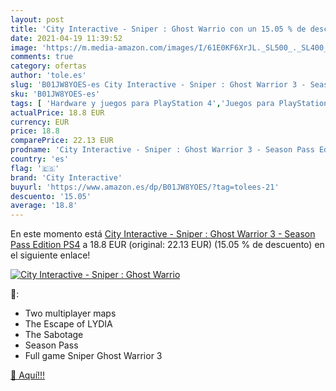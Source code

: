 ```yaml
---
layout: post
title: 'City Interactive - Sniper : Ghost Warrio con un 15.05 % de descuento'
date: 2021-04-19 11:39:52
image: 'https://m.media-amazon.com/images/I/61E0KF6XrJL._SL500_._SL400_.jpg'
comments: true
category: ofertas
author: 'tole.es'
slug: 'B01JW8YOES-es City Interactive - Sniper : Ghost Warrior 3 - Season Pass...'
sku: 'B01JW8YOES-es'
tags: [ 'Hardware y juegos para PlayStation 4','Juegos para PlayStation 4','Videojuegos','city interactive','ps4', ]
actualPrice: 18.8 EUR
currency: EUR
price: 18.8
comparePrice: 22.13 EUR
prodname: 'City Interactive - Sniper : Ghost Warrior 3 - Season Pass Edition PS4'
country: 'es'
flag: '🇪🇸'
brand: 'City Interactive'
buyurl: 'https://www.amazon.es/dp/B01JW8YOES/?tag=tolees-21'
descuento: '15.05'
average: '18.8'
---
```


En este momento está [City Interactive - Sniper : Ghost Warrior 3 - Season Pass Edition PS4](https://www.amazon.es/dp/B01JW8YOES/?tag=tolees-21) a 18.8 EUR (original: 22.13 EUR) (15.05 %  de descuento) en el siguiente enlace!

[![City Interactive - Sniper : Ghost Warrio](https://m.media-amazon.com/images/I/61E0KF6XrJL._SL500_._SL400_.jpg)](https://www.amazon.es/dp/B01JW8YOES/?tag=tolees-21)

🔎:

- Two multiplayer maps
- The Escape of LYDIA
- The Sabotage
- Season Pass
- Full game Sniper Ghost Warrior 3

[🛒 Aquí!!!](https://www.amazon.es/dp/B01JW8YOES/?tag=tolees-21)

